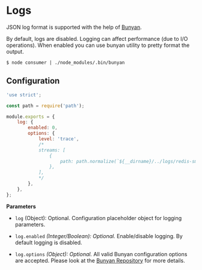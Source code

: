 # Logs

JSON log format is supported with the help of [Bunyan](https://github.com/trentm/node-bunyan).

By default, logs are disabled. Logging can affect performance (due to I/O operations). When enabled you can
use bunyan utility to pretty format the output.

```text
$ node consumer | ./node_modules/.bin/bunyan
```

## Configuration

```javascript
'use strict';

const path = require('path');

module.exports = {
    log: {
        enabled: 0,
        options: {
            level: 'trace',
            /*
            streams: [
                {
                    path: path.normalize(`${__dirname}/../logs/redis-smq.log`)
                },
            ],
            */
        },
    },
};
```

**Parameters**

- `log` (Object): Optional. Configuration placeholder object for logging parameters.

- `log.enabled` *(Integer/Boolean): Optional.* Enable/disable logging. By default logging is disabled.

- `log.options` *(Object): Optional.* All valid Bunyan configuration options are accepted. Please look at the
  [Bunyan Repository](https://github.com/trentm/node-bunyan) for more details.